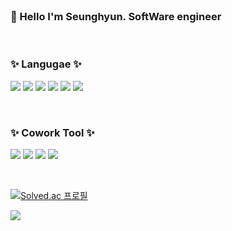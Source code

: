 
<br>



<div><h3> 👋 Hello I'm Seunghyun. SoftWare engineer</h3></div>
<br>
<div><h3>✨ Langugae ✨</h3> </div>

<p>
<img src="https://img.shields.io/badge/swift-F05138?style=flat-square&logo=Swift&logoColor=white"/>
<img src="https://img.shields.io/badge/Uikit-2396F3?style=flat-square&logo=Uikit&logoColor=white"/>
<img src="https://img.shields.io/badge/TypeScript-3178C6?style=flat-square&logo=TypeScript&logoColor=white"/>
<img src="https://img.shields.io/badge/React-61DAFB?style=flat-square&logo=React&logoColor=white"/>
<img src="https://img.shields.io/badge/Java-239632?style=flat-square&logo=Java&logoColor=white"/>
<img src="https://img.shields.io/badge/JavaScript-F7DF1E?style=flat-square&logo=JavaScript&logoColor=white"/>
</p>
<br>
<div><h3>  ✨ Cowork Tool ✨</h3></div>
<p>
<img src="https://img.shields.io/badge/Figma-F24E1E?style=flat-square&logo=Figma&logoColor=white"/>
<img src="https://img.shields.io/badge/Slack-4A154B?style=flat-square&logo=Slack&logoColor=white"/>
<img src="https://img.shields.io/badge/Github-181717?style=flat-square&logo=Github&logoColor=white"/>
<img src="https://img.shields.io/badge/Notion-000000?style=flat-square&logo=Notion&logoColor=white"/>
</p>
<br>

<p align=center>
  
[![Solved.ac
프로필](http://mazassumnida.wtf/api/generate_badge?boj=csh7213)](https://solved.ac/csh7213)
</p>

<img src="https://github-readme-stats.vercel.app/api?username=seunghyuncheon&show_icons=true&theme=tokyonight"/>
</p>




